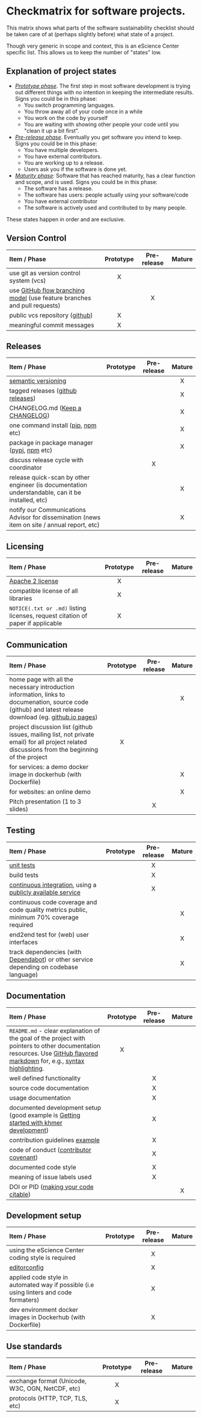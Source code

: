 # Checkmatrix for software projects.

This matrix shows what parts of the software sustainability checklist should be taken care of at (perhaps slightly before) what state of a project.

Though very generic in scope and context, this is an eScience Center specific list. This allows us to keep the number of "states" low.

## Explanation of project states

- [*Prototype phase*](checklist/checklist_prototype.md). The first step in most software development is trying out different things with no intention in keeping the intermediate results. Signs you could be in this phase:
  - You switch programming languages.
  - You throw away all of your code once in a while
  - You work on the code by yourself
  - You are waiting with showing other people your code until you "clean it up a bit first".
- [*Pre-release phase*](checklist/checklist_prerelease.md). Eventually you get software you intend to keep. Signs you could be in this phase:
  - You have multiple developers.
  - You have external contributors.
  - You are working up to a release.
  - Users ask you if the software is done yet.
- [*Maturity phase*](checklist/checklist_mature.md): Software that has reached maturity, has a clear function and scope, and is used. Signs you could be in this phase:
  - The software has a release.
  - The software has users: people actually using your software/code
  - You have external contributor
  - The software is actively used and contributed to by many people.

These states happen in order and are exclusive.

## Version Control

Item / Phase | Prototype | Pre-release | Mature |
:------------|:---------:|:-----------:|:------:|
use git as version control system (vcs)|X||
use [GitHub flow branching model](https://guides.github.com/introduction/flow/) (use feature branches and pull requests)||X|
public vcs repository ([github](https://github.com/))|X||
meaningful commit messages|X||


## Releases

Item / Phase | Prototype | Pre-release | Mature |
:------------|:---------:|:-----------:|:------:|
[semantic versioning](http://semver.org/)|||X
tagged releases ([github releases](https://help.github.com/categories/releases/))|||X
CHANGELOG.md ([Keep a CHANGELOG](http://keepachangelog.com/))|||X
one command install ([pip](https://pypi.python.org/pypi/pip), [npm](https://www.npmjs.com/package/npm) etc)|||X
package in package manager ([pypi](https://pypi.python.org/pypi), [npm](https://www.npmjs.com/) etc)|||X
discuss release cycle with coordinator||X|
release quick-scan by other engineer (is documentation understandable, can it be installed, etc)|||X
notify our Communications Advisor for dissemination (news item on site / annual report, etc)|||X

## Licensing

Item / Phase | Prototype | Pre-release | Mature |
:------------|:---------:|:-----------:|:------:|
[Apache 2 license](http://www.apache.org/licenses/LICENSE-2.0)|X||
compatible license of all libraries|X||
`NOTICE(.txt or .md)` listing licenses, request citation of paper if applicable|X||

## Communication

Item / Phase | Prototype | Pre-release | Mature |
:------------|:---------:|:-----------:|:------:|
home page with all the necessary introduction information, links to documenation, source code (github) and latest release download (eg. [github.io pages](https://pages.github.com/))|||X
project discussion list (github issues, mailing list, not private email) for all project related discussions from the beginning of the project|X||
for services: a demo docker image in dockerhub (with Dockerfile)|||X
for websites: an online demo|||X
Pitch presentation (1 to 3 slides)||X|

## Testing

Item / Phase | Prototype | Pre-release | Mature |
:------------|:---------:|:-----------:|:------:|
[unit tests](https://en.wikipedia.org/wiki/Unit_testing)||X|
build tests||X|
[continuous integration](https://en.wikipedia.org/wiki/Continuous_integration), using a [publicly available service](../best_practices/testing.md#Online-services-for-continuous-integration)||X|
continuous code coverage and code quality metrics public, minimum 70% coverage required|||X
end2end test for (web) user interfaces|||X
track dependencies (with [Dependabot](https://docs.github.com/en/code-security/dependabot/dependabot-version-updates/about-dependabot-version-updates)) or other service depending on codebase language)|||X

## Documentation

Item / Phase | Prototype | Pre-release | Mature |
:------------|:---------:|:-----------:|:------:|
`README.md` - clear explanation of the goal of the project with pointers to other documentation resources. Use [GitHub flavored markdown](https://help.github.com/categories/writing-on-github) for, e.g., [syntax highlighting](https://help.github.com/articles/creating-and-highlighting-code-blocks).|X||
well defined functionality||X|
source code documentation||X|
usage documentation||X|
documented development setup (good example is [Getting started with khmer development](http://khmer.readthedocs.org/en/latest/dev/getting-started.html))||X|
contribution guidelines [example](https://github.com/angular/angular.js/blob/master/CONTRIBUTING.md)||X|
code of conduct ([contributor covenant](http://contributor-covenant.org/))||X|
documented code style||X|
meaning of issue labels used||X|
DOI or PID ([making your code citable](https://guides.github.com/activities/citable-code/))|||X


## Development setup

Item / Phase | Prototype | Pre-release | Mature |
:------------|:---------:|:-----------:|:------:|
using the eScience Center coding style is required||X|
[editorconfig](http://editorconfig.org/)||X|
applied code style in automated way if possible (i.e using linters and code formaters)||X|
dev environment docker images in Dockerhub (with Dockerfile)||X|

## Use standards

Item / Phase | Prototype | Pre-release | Mature |
:------------|:---------:|:-----------:|:------:|
exchange format (Unicode, W3C, OGN, NetCDF, etc)|X||
protocols (HTTP, TCP, TLS, etc)|X||
